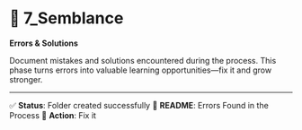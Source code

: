 # 🔧 7_Semblance

**Errors & Solutions**

Document mistakes and solutions encountered during the process. This phase turns errors into valuable learning opportunities—fix it and grow stronger.

---

✅ **Status**: Folder created successfully
📄 **README**: Errors Found in the Process
🎯 **Action**: Fix it
